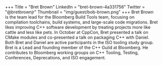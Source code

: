 +++
Title = "Bret Brown"
LinkedIn = "bret-brown-4a331756"
Twitter = "@bretbrownjr"
Thumbnail = "img/guest/bob-brown.png"
+++
Bret Brown is the team lead for the Bloomberg Build Tools team, focusing on compilation toolchains, build systems, and large-scale code migrations. Bret likes improving C++ software development by treating projects more like cattle and less like pets. In October at CppCon, Bret presented a talk on CMake modules and co-presented a talk on packaging C++ with Daniel. Both Bret and Daniel are active participants in the ISO tooling study group. Bret is a Lead and founding member of the C++ Guild at Bloomberg. He contributes to Bloomberg working groups on C++ Tooling, Testing, Conferences, Deprecations, and ISO engagement.
